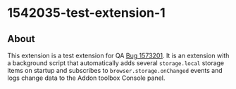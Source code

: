 # 1542035-test-extension-1


## About

This extension is a test extension for QA [Bug 1573201](https://bugzilla.mozilla.org/show_bug.cgi?id=1573201). It is an extension with a background script that automatically adds several `storage.local` storage items on startup and subscribes to `browser.storage.onChanged` events and logs change data to the Addon toolbox Console panel.